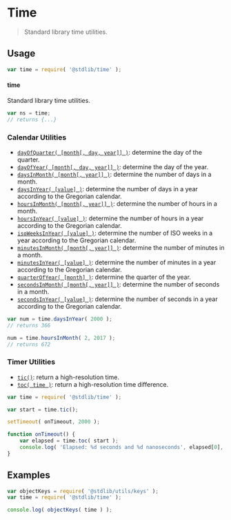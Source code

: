 <!--

@license Apache-2.0

Copyright (c) 2018 The Stdlib Authors.

Licensed under the Apache License, Version 2.0 (the "License");
you may not use this file except in compliance with the License.
You may obtain a copy of the License at

   http://www.apache.org/licenses/LICENSE-2.0

Unless required by applicable law or agreed to in writing, software
distributed under the License is distributed on an "AS IS" BASIS,
WITHOUT WARRANTIES OR CONDITIONS OF ANY KIND, either express or implied.
See the License for the specific language governing permissions and
limitations under the License.

-->

# Time

> Standard library time utilities.

<section class="usage">

## Usage

```javascript
var time = require( '@stdlib/time' );
```

#### time

Standard library time utilities.

```javascript
var ns = time;
// returns {...}
```

### Calendar Utilities

<!-- <toc keywords="+calendar"> -->

<div class="namespace-toc">

-   <span class="signature">[`dayOfQuarter( [month[, day, year]] )`][@stdlib/time/day-of-quarter]</span><span class="delimiter">: </span><span class="description">determine the day of the quarter.</span>
-   <span class="signature">[`dayOfYear( [month[, day, year]] )`][@stdlib/time/day-of-year]</span><span class="delimiter">: </span><span class="description">determine the day of the year.</span>
-   <span class="signature">[`daysInMonth( [month[, year]] )`][@stdlib/time/days-in-month]</span><span class="delimiter">: </span><span class="description">determine the number of days in a month.</span>
-   <span class="signature">[`daysInYear( [value] )`][@stdlib/time/days-in-year]</span><span class="delimiter">: </span><span class="description">determine the number of days in a year according to the Gregorian calendar.</span>
-   <span class="signature">[`hoursInMonth( [month[, year]] )`][@stdlib/time/hours-in-month]</span><span class="delimiter">: </span><span class="description">determine the number of hours in a month.</span>
-   <span class="signature">[`hoursInYear( [value] )`][@stdlib/time/hours-in-year]</span><span class="delimiter">: </span><span class="description">determine the number of hours in a year according to the Gregorian calendar.</span>
-   <span class="signature">[`isoWeeksInYear( [value] )`][@stdlib/time/iso-weeks-in-year]</span><span class="delimiter">: </span><span class="description">determine the number of ISO weeks in a year according to the Gregorian calendar.</span>
-   <span class="signature">[`minutesInMonth( [month[, year]] )`][@stdlib/time/minutes-in-month]</span><span class="delimiter">: </span><span class="description">determine the number of minutes in a month.</span>
-   <span class="signature">[`minutesInYear( [value] )`][@stdlib/time/minutes-in-year]</span><span class="delimiter">: </span><span class="description">determine the number of minutes in a year according to the Gregorian calendar.</span>
-   <span class="signature">[`quarterOfYear( [month] )`][@stdlib/time/quarter-of-year]</span><span class="delimiter">: </span><span class="description">determine the quarter of the year.</span>
-   <span class="signature">[`secondsInMonth( [month[, year]] )`][@stdlib/time/seconds-in-month]</span><span class="delimiter">: </span><span class="description">determine the number of seconds in a month.</span>
-   <span class="signature">[`secondsInYear( [value] )`][@stdlib/time/seconds-in-year]</span><span class="delimiter">: </span><span class="description">determine the number of seconds in a year according to the Gregorian calendar.</span>

</div>

<!-- </toc> -->

```javascript
var num = time.daysInYear( 2000 );
// returns 366

num = time.hoursInMonth( 2, 2017 );
// returns 672
```

### Timer Utilities

<!-- <toc keywords="+timer"> -->

<div class="namespace-toc">

-   <span class="signature">[`tic()`][@stdlib/time/tic]</span><span class="delimiter">: </span><span class="description">return a high-resolution time.</span>
-   <span class="signature">[`toc( time )`][@stdlib/time/toc]</span><span class="delimiter">: </span><span class="description">return a high-resolution time difference.</span>

</div>

<!-- </toc> -->

```javascript
var time = require( '@stdlib/time' );

var start = time.tic();

setTimeout( onTimeout, 2000 );

function onTimeout() {
    var elapsed = time.toc( start );
    console.log( 'Elapsed: %d seconds and %d nanoseconds', elapsed[0], elapsed[1] );
}
```

</section>

<!-- /.usage -->

<section class="examples">

## Examples

<!-- TODO: better examples -->

<!-- eslint no-undef: "error" -->

```javascript
var objectKeys = require( '@stdlib/utils/keys' );
var time = require( '@stdlib/time' );

console.log( objectKeys( time ) );
```

</section>

<!-- /.examples -->

<section class="links">

<!-- <toc-links> -->

[@stdlib/time/tic]: https://github.com/stdlib-js/stdlib/tree/develop/lib/node_modules/%40stdlib/time/tic

[@stdlib/time/toc]: https://github.com/stdlib-js/stdlib/tree/develop/lib/node_modules/%40stdlib/time/toc

[@stdlib/time/day-of-quarter]: https://github.com/stdlib-js/stdlib/tree/develop/lib/node_modules/%40stdlib/time/day-of-quarter

[@stdlib/time/day-of-year]: https://github.com/stdlib-js/stdlib/tree/develop/lib/node_modules/%40stdlib/time/day-of-year

[@stdlib/time/days-in-month]: https://github.com/stdlib-js/stdlib/tree/develop/lib/node_modules/%40stdlib/time/days-in-month

[@stdlib/time/days-in-year]: https://github.com/stdlib-js/stdlib/tree/develop/lib/node_modules/%40stdlib/time/days-in-year

[@stdlib/time/hours-in-month]: https://github.com/stdlib-js/stdlib/tree/develop/lib/node_modules/%40stdlib/time/hours-in-month

[@stdlib/time/hours-in-year]: https://github.com/stdlib-js/stdlib/tree/develop/lib/node_modules/%40stdlib/time/hours-in-year

[@stdlib/time/iso-weeks-in-year]: https://github.com/stdlib-js/stdlib/tree/develop/lib/node_modules/%40stdlib/time/iso-weeks-in-year

[@stdlib/time/minutes-in-month]: https://github.com/stdlib-js/stdlib/tree/develop/lib/node_modules/%40stdlib/time/minutes-in-month

[@stdlib/time/minutes-in-year]: https://github.com/stdlib-js/stdlib/tree/develop/lib/node_modules/%40stdlib/time/minutes-in-year

[@stdlib/time/quarter-of-year]: https://github.com/stdlib-js/stdlib/tree/develop/lib/node_modules/%40stdlib/time/quarter-of-year

[@stdlib/time/seconds-in-month]: https://github.com/stdlib-js/stdlib/tree/develop/lib/node_modules/%40stdlib/time/seconds-in-month

[@stdlib/time/seconds-in-year]: https://github.com/stdlib-js/stdlib/tree/develop/lib/node_modules/%40stdlib/time/seconds-in-year

<!-- </toc-links> -->

</section>

<!-- /.links -->
